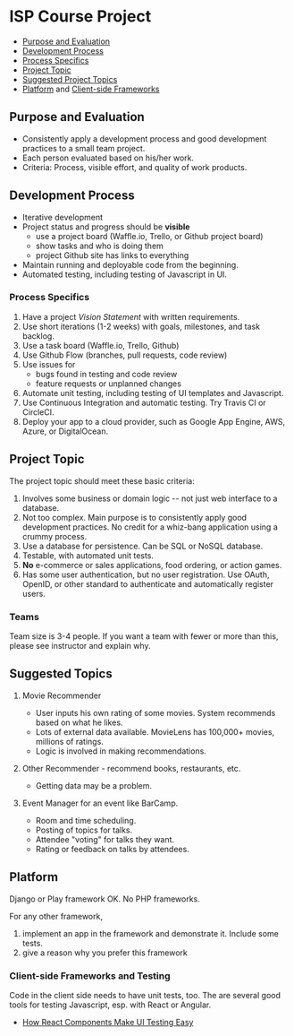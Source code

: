 # ISP Course Project

* [Purpose and Evaluation](#purpose-and-evaluation)
* [Development Process](#development-process)
* [Process Specifics](#process-specifics)
* [Project Topic](#project-topic)
* [Suggested Project Topics](#suggested-topics)
* [Platform](#platform) and [Client-side Frameworks](#client-side-frameworks-and-testing)

## Purpose and Evaluation

* Consistently apply a development process and good development practices to a small team project.
* Each person evaluated based on his/her work.
* Criteria: Process, visible effort, and quality of work products.

## Development Process

* Iterative development
* Project status and progress should be **visible**
   - use a project board (Waffle.io, Trello, or Github project board)
   - show tasks and who is doing them
   - project Github site has links to everything
* Maintain running and deployable code from the beginning.
* Automated testing, including testing of Javascript in UI.

### Process Specifics

1. Have a project *Vision Statement* with written requirements.
2. Use short iterations (1-2 weeks) with goals, milestones, and task backlog.
3. Use a task board (Waffle.io, Trello, Github)
4. Use Github Flow (branches, pull requests, code review)
5. Use issues for 
   - bugs found in testing and code review
   - feature requests or unplanned changes
6. Automate unit testing, including testing of UI templates and Javascript.
7. Use Continuous Integration and automatic testing. Try Travis CI or CircleCI.
8. Deploy your app to a cloud provider, such as Google App Engine, AWS, Azure, or DigitalOcean.

## Project Topic

The project topic should meet these basic criteria:

1. Involves some business or domain logic -- not just web interface to a database.
2. Not too complex.  Main purpose is to consistently apply good development practices.  No credit for a whiz-bang application using a crummy process.
3. Use a database for persistence. Can be SQL or NoSQL database.
4. Testable, with automated unit tests.
5. **No** e-commerce or sales applications, food ordering, or action games.
6. Has some user authentication, but no user registration. Use OAuth, OpenID, or other standard to authenticate and automatically register users.

### Teams

Team size is 3-4 people.  If you want a team with fewer or more than this, please see instructor and explain why.

## Suggested Topics

1. Movie Recommender
   - User inputs his own rating of some movies. System recommends based on what he likes.
   - Lots of external data available. MovieLens has 100,000+ movies, millions of ratings.
   - Logic is involved in making recommendations.

2. Other Recommender - recommend books, restaurants, etc.
   * Getting data may be a problem.

3. Event Manager for an event like BarCamp.
   * Room and time scheduling.
   * Posting of topics for talks.
   * Attendee "voting" for talks they want.
   * Rating or feedback on talks by attendees.

 ## Platform

 Django or Play framework OK.  No PHP frameworks.

 For any other framework,
 1. implement an app in the framework and demonstrate it.  Include some tests.
 2. give a reason why you prefer this framework

 ### Client-side Frameworks and Testing

 Code in the client side needs to have unit tests, too.  The are several good tools for testing Javascript, esp. with React or Angular.

 * [How React Components Make UI Testing Easy](https://www.toptal.com/react/how-react-components-make-ui-testing-easy)
